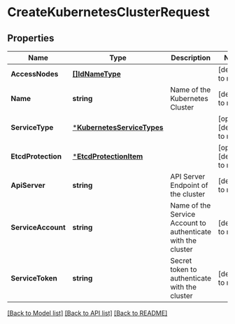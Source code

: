 # CreateKubernetesClusterRequest

## Properties
Name | Type | Description | Notes
------------ | ------------- | ------------- | -------------
**AccessNodes** | [**[]IdNameType**](IdNameType.md) |  | [default to null]
**Name** | **string** | Name of the Kubernetes Cluster | [default to null]
**ServiceType** | [***KubernetesServiceTypes**](KubernetesServiceTypes.md) |  | [optional] [default to null]
**EtcdProtection** | [***EtcdProtectionItem**](EtcdProtectionItem.md) |  | [optional] [default to null]
**ApiServer** | **string** | API Server Endpoint of the cluster | [default to null]
**ServiceAccount** | **string** | Name of the Service Account to authenticate with the cluster | [default to null]
**ServiceToken** | **string** | Secret token to authenticate with the cluster | [default to null]

[[Back to Model list]](../README.md#documentation-for-models) [[Back to API list]](../README.md#documentation-for-api-endpoints) [[Back to README]](../README.md)

